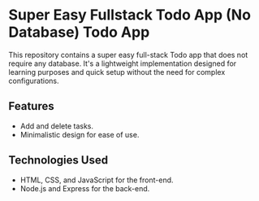 # Super Easy Fullstack Todo App (No Database) Todo App

This repository contains a super easy full-stack Todo app that does not require any database. It's a lightweight implementation designed for learning purposes and quick setup without the need for complex configurations.

## Features
* Add and delete tasks.
* Minimalistic design for ease of use.
## Technologies Used
* HTML, CSS, and JavaScript for the front-end.
* Node.js and Express for the back-end.
